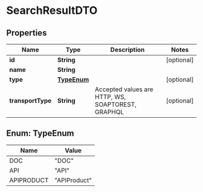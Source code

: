 
# SearchResultDTO

## Properties
Name | Type | Description | Notes
------------ | ------------- | ------------- | -------------
**id** | **String** |  |  [optional]
**name** | **String** |  | 
**type** | [**TypeEnum**](#TypeEnum) |  |  [optional]
**transportType** | **String** | Accepted values are HTTP, WS, SOAPTOREST, GRAPHQL |  [optional]


<a name="TypeEnum"></a>
## Enum: TypeEnum
Name | Value
---- | -----
DOC | &quot;DOC&quot;
API | &quot;API&quot;
APIPRODUCT | &quot;APIProduct&quot;



